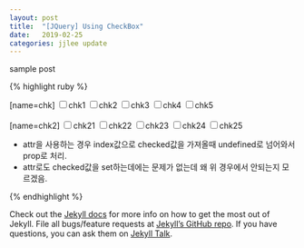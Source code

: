 ```yaml
---
layout: post
title:  "[JQuery] Using CheckBox"
date:   2019-02-25
categories: jjlee update
---
```


sample post

{% highlight ruby %}
<!doctype html>
<html lang="ko">
<head>
<script src="https://ajax.googleapis.com/ajax/libs/jquery/3.3.1/jquery.min.js"></script>
<script>
// name으로 제어

//	$('[name=chk]').prop("checked", true);				// name으로 전체체크
//	$('[name=chk]').prop("checked", false);				// name으로 전체해제
//  $('[name=chk]').eq(0).prop("checked");				// 해당index(0)의 checked여부 확인
//  $('[name=chk]').eq(0).prop("checked", "checked");	// 해당index(0) checked

// id로 값 가져오기
//	$('#chk1').prop("checked"); // id로 체크여부 가져오기

</script>
  <title>Document</title>
</head>
<body>
	[name=chk]
	<input type="checkbox" name="chk" id="chk1">chk1
	<input type="checkbox" name="chk" id="chk2">chk2
	<input type="checkbox" name="chk" id="chk3">chk3
	<input type="checkbox" name="chk" id="chk4">chk4
	<input type="checkbox" name="chk" id="chk5">chk5
	<br>
	<br>
	[name=chk2]
	<input type="checkbox" name="chk2" id="chk21">chk21
	<input type="checkbox" name="chk2" id="chk22">chk22
	<input type="checkbox" name="chk2" id="chk23">chk23
	<input type="checkbox" name="chk2" id="chk24">chk24
	<input type="checkbox" name="chk2" id="chk25">chk25

* attr을 사용하는 경우 index값으로 checked값을 가져올때 undefined로 넘어와서 prop로 처리.
* attr로도 checked값을 set하는데에는 문제가 없는데 왜 위 경우에서 안되는지 모르겠음.

</body>
</html>

{% endhighlight %}

Check out the [Jekyll docs][jekyll-docs] for more info on how to get the most out of Jekyll. File all bugs/feature requests at [Jekyll’s GitHub repo][jekyll-gh]. If you have questions, you can ask them on [Jekyll Talk][jekyll-talk].

[jekyll-docs]: http://jekyllrb.com/docs/home
[jekyll-gh]:   https://github.com/jekyll/jekyll
[jekyll-talk]: https://talk.jekyllrb.com/
